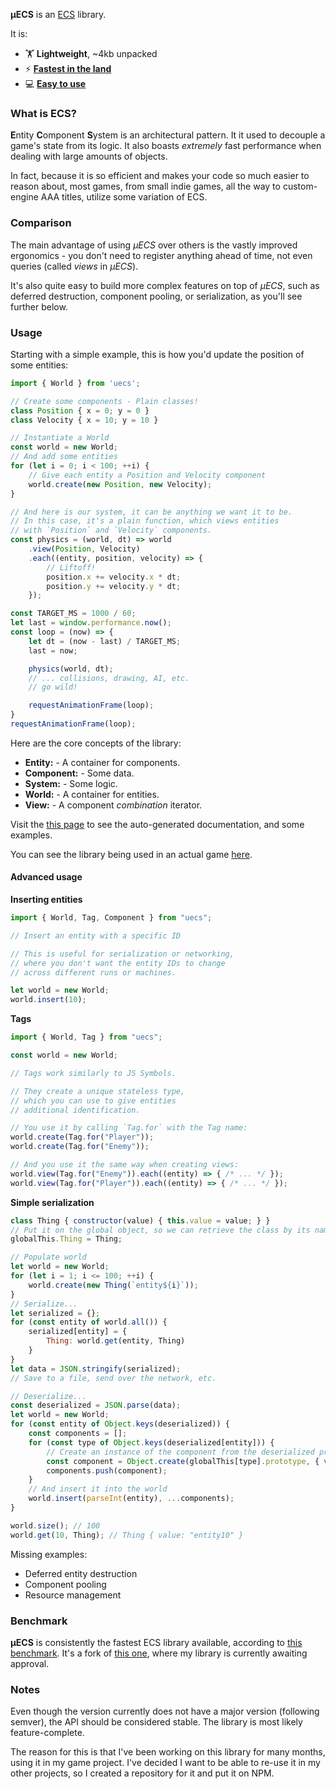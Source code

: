 **μECS** is an [ECS](#what-is-ecs) library.

It is:
* 🏋️ **Lightweight**, ~4kb unpacked
* ⚡ [**Fastest in the land**](#benchmark)
* 💻 [**Easy to use**](#usage)

### What is ECS?

**E**ntity **C**omponent **S**ystem is an architectural pattern. It it used to decouple a game's state from its logic. It also boasts *extremely* fast performance when dealing with large amounts of objects. 

In fact, because it is so efficient and makes your code so much easier to reason about, most games, from small indie games, all the way to custom-engine AAA titles, utilize some variation of ECS.

### Comparison

The main advantage of using *μECS* over others is the vastly improved ergonomics - you don't need to register anything ahead of time, not even queries (called *views* in *μECS*).

It's also quite easy to build more complex features on top of *μECS*, such as deferred destruction, component pooling, or serialization, as you'll see further below.

### Usage

Starting with a simple example, this is how you'd update the position of some entities:

```ts
import { World } from 'uecs';

// Create some components - Plain classes!
class Position { x = 0; y = 0 }
class Velocity { x = 10; y = 10 }

// Instantiate a World
const world = new World;
// And add some entities
for (let i = 0; i < 100; ++i) {
    // Give each entity a Position and Velocity component
    world.create(new Position, new Velocity);
}

// And here is our system, it can be anything we want it to be.
// In this case, it's a plain function, which views entities
// with `Position` and `Velocity` components.
const physics = (world, dt) => world
    .view(Position, Velocity)
    .each((entity, position, velocity) => {
        // Liftoff!
        position.x += velocity.x * dt;
        position.y += velocity.y * dt;
    });

const TARGET_MS = 1000 / 60;
let last = window.performance.now();
const loop = (now) => {
    let dt = (now - last) / TARGET_MS;
    last = now;

    physics(world, dt);
    // ... collisions, drawing, AI, etc.
    // go wild!

    requestAnimationFrame(loop);
}
requestAnimationFrame(loop);
```

Here are the core concepts of the library:

* **Entity:** - A container for components.
* **Component:** - Some data.
* **System:** - Some logic.
* **World:** - A container for entities.
* **View:** - A component *combination* iterator.

Visit the [this page](https://www.jan-prochazka.eu/uecs/) to see the auto-generated documentation, and some examples.

You can see the library being used in an actual game [here](https://github.com/EverCrawl/game/tree/master/client).

#### Advanced usage

**Inserting entities**
```ts
import { World, Tag, Component } from "uecs";

// Insert an entity with a specific ID

// This is useful for serialization or networking,
// where you don't want the entity IDs to change
// across different runs or machines.

let world = new World;
world.insert(10);
```

**Tags**
```ts
import { World, Tag } from "uecs";

const world = new World;

// Tags work similarly to JS Symbols.

// They create a unique stateless type,
// which you can use to give entities
// additional identification.

// You use it by calling `Tag.for` with the Tag name:
world.create(Tag.for("Player"));
world.create(Tag.for("Enemy"));

// And you use it the same way when creating views:
world.view(Tag.for("Enemy")).each((entity) => { /* ... */ });
world.view(Tag.for("Player")).each((entity) => { /* ... */ });
```

**Simple serialization**
```js
class Thing { constructor(value) { this.value = value; } }
// Put it on the global object, so we can retrieve the class by its name later
globalThis.Thing = Thing;

// Populate world
let world = new World;
for (let i = 1; i <= 100; ++i) {
    world.create(new Thing(`entity${i}`));
}
// Serialize...
let serialized = {};
for (const entity of world.all()) {
    serialized[entity] = {
        Thing: world.get(entity, Thing)
    }
}
let data = JSON.stringify(serialized);
// Save to a file, send over the network, etc.

// Deserialize...
const deserialized = JSON.parse(data);
let world = new World;
for (const entity of Object.keys(deserialized)) {
    const components = [];
    for (const type of Object.keys(deserialized[entity])) {
        // Create an instance of the component from the deserialized properties
        const component = Object.create(globalThis[type].prototype, { value: deserialized[entity][type] });
        components.push(component);
    }
    // And insert it into the world
    world.insert(parseInt(entity), ...components);
}

world.size(); // 100
world.get(10, Thing); // Thing { value: "entity10" }
```

Missing examples:
* Deferred entity destruction
* Component pooling
* Resource management

### Benchmark

**μECS** is consistently the fastest ECS library available, according to [this benchmark](https://github.com/jprochazk/js-ecs-benchmarks). It's a fork of [this one](https://github.com/ddmills/js-ecs-benchmarks), where my library is currently awaiting approval.


### Notes

Even though the version currently does not have a major version (following semver), the API should be considered stable. The library is most likely feature-complete.

The reason for this is that I've been working on this library for many months, using it in my game project. I've decided I want to be able to re-use it in my other projects, so I created a repository for it and put it on NPM.
